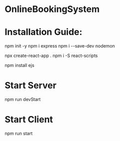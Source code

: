 # OnlineBookingSystem

# Installation Guide:
npm init -y
npm i express
npm i --save-dev nodemon

npx create-react-app .
npm i -S react-scripts

npm install ejs

# Start Server
npm run devStart

# Start Client
npm run start